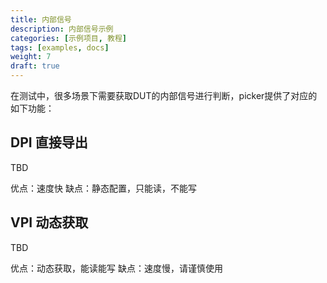 ```yaml
---
title: 内部信号
description: 内部信号示例
categories: [示例项目, 教程] 
tags: [examples, docs]
weight: 7
draft: true
---
```




在测试中，很多场景下需要获取DUT的内部信号进行判断，picker提供了对应的如下功能：

## DPI 直接导出

TBD

优点：速度快
缺点：静态配置，只能读，不能写

## VPI 动态获取

TBD

优点：动态获取，能读能写
缺点：速度慢，请谨慎使用

